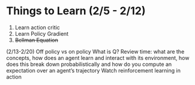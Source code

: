 # Things to Learn (2/5 - 2/12)
1. Learn action critic
2. Learn Policy Gradient
3. ~~Bellman Equation~~

(2/13-2/20)
Off policy vs on policy 
What is Q? 
Review time: what are the concepts, how does an agent learn and interact with its environment, how does this break down probabilistically and how do you compute an expectation over an agent’s trajectory
Watch reinforcement learning in action

